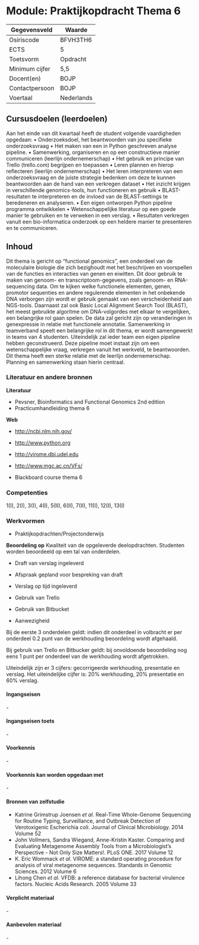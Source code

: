 # Module: Praktijkopdracht Thema 6

| Gegevensveld  | Waarde |
| ------------- | ------------- |
| Osiriscode  | BFVH3TH6  |
| ECTS  | 5 |
| Toetsvorm  | Opdracht |
| Minimum cijfer  | 5,5 |
| Docent(en)  | BOJP |
| Contactpersoon  | BOJP |
| Voertaal  | Nederlands |

## Cursusdoelen (leerdoelen)

Aan het einde van dit kwartaal heeft de student volgende vaardigheden opgedaan:
•	Onderzoeksdoel, het beantwoorden van jou specifieke onderzoeksvraag
•	Het maken van een in Python geschreven analyse pipeline.
•	Samenwerking, organiseren en op een constructieve manier communiceren (leerlijn ondernemerschap)
•	Het gebruik en principe van Trello (trello.com)	begrijpen en toepassen
•	Leren plannen en hierop reflecteren (leerlijn ondernemerschap)
•	Het leren interpreteren van een onderzoeksvraag en de juiste strategie bedenken om deze te kunnen beantwoorden aan de hand van een verkregen dataset
•	Het inzicht krijgen in verschillende genomics-tools, hun functioneren en gebruik
•	BLAST-resultaten te interpreteren en de invloed van de BLAST-settings te beredeneren en analyseren.
•	Een eigen ontworpen Python pipeline programma ontwikkelen 
•	Wetenschappelijke literatuur op een goede manier te gebruiken en te verweken in een verslag.
•	Resultaten verkregen vanuit een bio-informatica onderzoek op een heldere manier te presenteren en te communiceren.



## Inhoud

Dit thema is gericht op “functional genomics”, een onderdeel van de moleculaire biologie die zich bezighoudt met het 
beschrijven en voorspellen van de functies en interacties van genen en eiwitten. 
Dit door gebruik te maken van genoom- en transcriptoom-gegevens, zoals genoom- en RNA-sequencing data. 
Om te kijken welke functionele elementen, genen, promotor sequenties en andere regulerende elementen in het onbekende 
DNA verborgen zijn wordt er gebruik gemaakt van een verscheidenheid aan NGS-tools. 
Daarnaast zal ook Basic Local Alignment Search Tool (BLAST), het meest gebruikte algoritme om DNA-volgordes met elkaar 
te vergelijken, een belangrijke rol gaan spelen. De data zal gericht zijn op veranderingen in genexpressie 
in relatie met functionele annotatie. Samenwerking in teamverband speelt een belangrijke rol in dit thema, er wordt samengewerkt
in teams van 4 studenten. Uiteindelijk zal ieder team een eigen  pipeline hebben geconstrueerd. Deze pipeline moet instaat zijn om een wetenschappelijke vraag, verkregen vanuit het werkveld, te beantwoorden.
Dit thema heeft een sterke relatie met de leerlijn ondernemerschap. Planning en samenwerking staan hierin centraal.

### Literatuur en andere bronnen

**Literatuur**  
- Pevsner, Bioinformatics and Functional Genomics 2nd edition
- Practicumhandleiding thema 6

**Web**
- http://ncbi.nlm.nih.gov/

- http://www.python.org
- http://virome.dbi.udel.edu
- http://www.mgc.ac.cn/VFs/
- Blackboard course thema 6


### Competenties
1(I), 2(I), 3(I), 4(I), 5(II), 6(II), 7(II), 11(I), 12(I), 13(I)

### Werkvormen  
- Praktijkopdrachten/Projectonderwijs  

**Beoordeling op** Kwaliteit van de opgeleverde deelopdrachten. 
Studenten worden beoordeeld op een tal van onderdelen.
- Draft van verslag ingeleverd 
- Afspraak gepland voor bespreking van draft
- Verslag op tijd ingeleverd

- Gebruik van Trello
- Gebruik van Bitbucket

- Aanwezigheid

Bij de eerste 3 onderdelen geldt: indien dit onderdeel in volbracht er  per onderdeel 0.2 punt van de werkhouding beoordeling wordt afgehaald.

Bij gebruik van Trello en Bitbucker geldt: bij onvoldoende beoordeling nog eens 1 punt per onderdeel van de werkhouding wordt afgetrokken.

Uiteindelijk zijn er 3 cijfers: gecorrigeerde werkhouding, presentatie en verslag.
Het uiteindelijke cijfer is: 20% werkhouding, 20% presentatie en 60% verslag.


#### Ingangseisen 
\- 

#### Ingangseisen toets
\- 

#### Voorkennis
\-

#### Voorkennis kan worden opgedaan met
\-

#### Bronnen van zelfstudie
- Katrine Grimstrup Joensen *et al*. Real-Time Whole-Genome Sequencing for Routine Typing, Surveillance, and Outbreak Detection of Verotoxigenic Escherichia coli. Journal of Clinical Microbiology. 2014 Volume 52
- John Vollmers, Sandra Wiegand, Anne-Kristin Kaster. Comparing and Evaluating Metagenome Assembly Tools from a Microbiologist’s Perspective - Not Only Size Matters!. PLoS ONE. 2017 Volume 12
- K. Eric Wommack *et al*. VIROME: a standard operating procedure for analysis of viral metagenome sequences. Standards in Genomic Sciences. 2012 Volume 6
- Lihong Chen *et al*. VFDB: a reference database for bacterial virulence factors. Nucleic Acids Research. 2005 Volume 33

#### Verplicht materiaal
\-

#### Aanbevolen materiaal
\-


